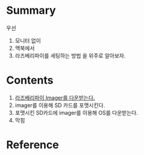 # Summary

우선
1. 모니터 없이
2. 맥북에서
3. 라즈베리파이를 세팅하는 방법
을 위주로 알아보자.

# Contents

1. [라즈베리파이 Imager를 다운받는다. ](https://www.raspberrypi.org/software/)
2. imager를 이용해 SD 카드를 포맷시킨다.
3. 포맷시킨 SD카드에 imager를 이용해 OS를 다운받는다.
4. 막힘
# Reference

